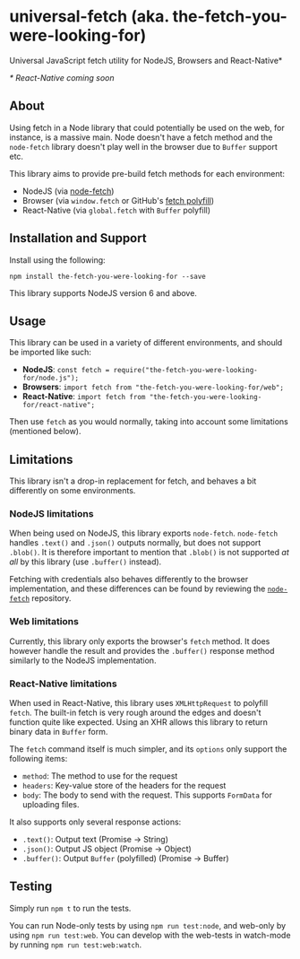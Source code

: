 # universal-fetch (aka. the-fetch-you-were-looking-for)
Universal JavaScript fetch utility for NodeJS, Browsers and React-Native*

_* React-Native coming soon_

## About

Using fetch in a Node library that could potentially be used on the web, for instance, is a massive main. Node doesn't have a fetch method and the `node-fetch` library doesn't play well in the browser due to `Buffer` support etc.

This library aims to provide pre-build fetch methods for each environment:

 * NodeJS (via [node-fetch](https://github.com/bitinn/node-fetch))
 * Browser (via `window.fetch` or GitHub's [fetch polyfill](https://github.com/github/fetch))
 * React-Native (via `global.fetch` with `Buffer` polyfill)

## Installation and Support

Install using the following:

```shell
npm install the-fetch-you-were-looking-for --save
```

This library supports NodeJS version 6 and above.

## Usage

This library can be used in a variety of different environments, and should be imported like such:

 * **NodeJS**: `const fetch = require("the-fetch-you-were-looking-for/node.js");`
 * **Browsers**: `import fetch from "the-fetch-you-were-looking-for/web";`
 * **React-Native**: `import fetch from "the-fetch-you-were-looking-for/react-native";`

Then use `fetch` as you would normally, taking into account some limitations (mentioned below).

## Limitations

This library isn't a drop-in replacement for fetch, and behaves a bit differently on some environments.

### NodeJS limitations

When being used on NodeJS, this library exports `node-fetch`. `node-fetch` handles `.text()` and `.json()` outputs normally, but does not support `.blob()`. It is therefore important to mention that `.blob()` is not supported _at all_ by this library (use `.buffer()` instead).

Fetching with credentials also behaves differently to the browser implementation, and these differences can be found by reviewing the [`node-fetch`](https://github.com/bitinn/node-fetch) repository.

### Web limitations

Currently, this library only exports the browser's `fetch` method. It does however handle the result and provides the `.buffer()` response method similarly to the NodeJS implementation.

### React-Native limitations

When used in React-Native, this library uses `XMLHttpRequest` to polyfill `fetch`. The built-in fetch is very rough around the edges and doesn't function quite like expected. Using an XHR allows this library to return binary data in `Buffer` form.

The `fetch` command itself is much simpler, and its `options` only support the following items:

 * `method`: The method to use for the request
 * `headers`: Key-value store of the headers for the request
 * `body`: The body to send with the request. This supports `FormData` for uploading files.

It also supports only several response actions:

 * `.text()`: Output text (Promise -> String)
 * `.json()`: Output JS object (Promise -> Object)
 * `.buffer()`: Output `Buffer` (polyfilled) (Promise -> Buffer)

## Testing

Simply run `npm t` to run the tests.

You can run Node-only tests by using `npm run test:node`, and web-only by using `npm run test:web`. You can develop with the web-tests in watch-mode by running `npm run test:web:watch`.

